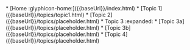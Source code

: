 <navigation>
* [Home :glyphicon-home:]({{baseUrl}}/index.html)
* [Topic 1]({{baseUrl}}/topics/topic1.html)
* [Topic 2]({{baseUrl}}/topics/placeholder.html)
* Topic 3 :expanded:
  * [Topic 3a]({{baseUrl}}/topics/placeholder.html)
  * [Topic 3b]({{baseUrl}}/topics/placeholder.html)
* [Topic 4]({{baseUrl}}/topics/placeholder.html)
</navigation>